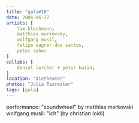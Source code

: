 ```yaml
---
title: "gala#18"
date: 2006-06-27
artists: [
    tim blechmann,
    matthias markovsky,
    wolfgang musil,
    felipe wagner dos santos,
    peter seher
]
collabs: [
    daniel lercher + peter kutin,
]
location: "dietheater"
photos: "Julia Tazreiter"
tags: [gala]
---
```

performance: "soundwheel" by matthias markovski  
wolfgang musil: "ich" (by christian loidl)  
